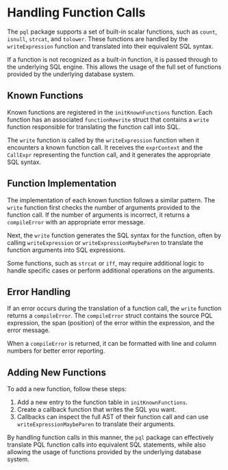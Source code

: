
  
  # Handling Function Calls

The `pql` package supports a set of built-in scalar functions, such as `count`, `isnull`, `strcat`, and `tolower`. These functions are handled by the `writeExpression` function and translated into their equivalent SQL syntax.

If a function is not recognized as a built-in function, it is passed through to the underlying SQL engine. This allows the usage of the full set of functions provided by the underlying database system.

## Known Functions

Known functions are registered in the `initKnownFunctions` function. Each function has an associated `functionRewrite` struct that contains a `write` function responsible for translating the function call into SQL.

The `write` function is called by the `writeExpression` function when it encounters a known function call. It receives the `exprContext` and the `CallExpr` representing the function call, and it generates the appropriate SQL syntax.

## Function Implementation

The implementation of each known function follows a similar pattern. The `write` function first checks the number of arguments provided to the function call. If the number of arguments is incorrect, it returns a `compileError` with an appropriate error message.

Next, the `write` function generates the SQL syntax for the function, often by calling `writeExpression` or `writeExpressionMaybeParen` to translate the function arguments into SQL expressions.

Some functions, such as `strcat` or `iff`, may require additional logic to handle specific cases or perform additional operations on the arguments.

## Error Handling

If an error occurs during the translation of a function call, the `write` function returns a `compileError`. The `compileError` struct contains the source PQL expression, the span (position) of the error within the expression, and the error message.

When a `compileError` is returned, it can be formatted with line and column numbers for better error reporting.

## Adding New Functions

To add a new function, follow these steps:

1. Add a new entry to the function table in `initKnownFunctions`.
2. Create a callback function that writes the SQL you want.
3. Callbacks can inspect the full AST of their function call and can use `writeExpressionMaybeParen` to translate their arguments.

By handling function calls in this manner, the `pql` package can effectively translate PQL function calls into equivalent SQL statements, while also allowing the usage of functions provided by the underlying database system.
  
  